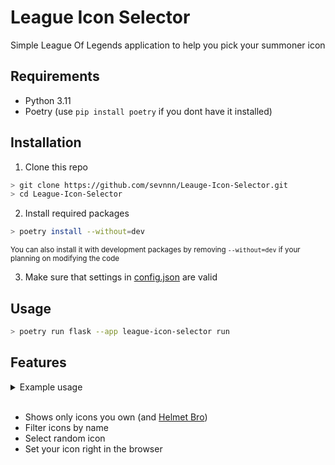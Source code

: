# League Icon Selector

Simple League Of Legends application to help you pick your summoner icon

## Requirements

- Python 3.11
- Poetry (use `pip install poetry` if you dont have it installed)

## Installation

1. Clone this repo

```bash
> git clone https://github.com/sevnnn/Leauge-Icon-Selector.git
> cd League-Icon-Selector 
```

2. Install required packages
```bash
> poetry install --without=dev
```
<sup>You can also install it with development packages by removing `--without=dev` if your planning on modifying the code</sup>

3. Make sure that settings in [config.json](./config.json) are valid

## Usage

```bash
> poetry run flask --app league-icon-selector run
```

## Features

<details>

<summary>Example usage</summary>

![example usage](/readme/example.gif)

</details>

<br>

- Shows only icons you own (and [Helmet Bro](https://cdn.communitydragon.org/latest/profile-icon/29))
- Filter icons by name
- Select random icon
- Set your icon right in the browser
